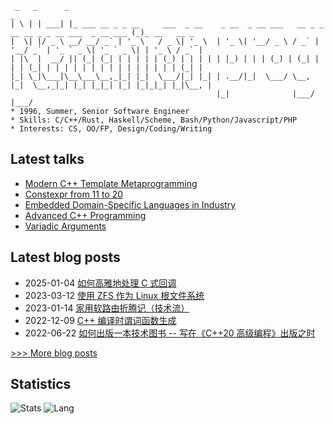 
```
 _   _      _                                                                                      _
| \ | | ___| |_ ___ __ _ _ __     ___  _ __    _ __  _ __ ___   __ _ _ __ __ _ _ __ ___  _ __ ___ (_)_ __   __ _
|  \| |/ _ \ __/ __/ _` | '_ \   / _ \| '_ \  | '_ \| '__/ _ \ / _` | '__/ _` | '_ ` _ \| '_ ` _ \| | '_ \ / _` |
| |\  |  __/ || (_| (_| | | | | | (_) | | | | | |_) | | | (_) | (_| | | | (_| | | | | | | | | | | | | | | | (_| |
|_| \_|\___|\__\___\__,_|_| |_|  \___/|_| |_| | .__/|_|  \___/ \__, |_|  \__,_|_| |_| |_|_| |_| |_|_|_| |_|\__, |
                                              |_|              |___/                                       |___/
* 1996, Summer, Senior Software Engineer
* Skills: C/C++/Rust, Haskell/Scheme, Bash/Python/Javascript/PHP
* Interests: CS, OO/FP, Design/Coding/Writing
```

## Latest talks
- [Modern C++ Template Metaprogramming](http://netcan.github.io/presentation/metaprogramming)
- [Constexpr from 11 to 20](https://netcan.github.io/presentation/constexpr_from_11_20)
- [Embedded Domain-Specific Languages in Industry](https://netcan.github.io/presentation/edsl_in_industry)
- [Advanced C++ Programming](https://netcan.github.io/presentation/advanced-cpp-programming)
- [Variadic Arguments](https://netcan.github.io/presentation/variadic_arguments)

## Latest blog posts
- 2025-01-04 [如何高雅地处理 C 式回调](https://netcan.github.io/2023/03/12/%E4%BD%BF%E7%94%A8ZFS%E4%BD%9C%E4%B8%BALinux%E6%A0%B9%E6%96%87%E4%BB%B6%E7%B3%BB%E7%BB%9F/)
- 2023-03-12 [使用 ZFS 作为 Linux 根文件系统](https://netcan.github.io/2023/03/12/%E4%BD%BF%E7%94%A8ZFS%E4%BD%9C%E4%B8%BALinux%E6%A0%B9%E6%96%87%E4%BB%B6%E7%B3%BB%E7%BB%9F/)
- 2023-01-14 [家用软路由折腾记（技术流）](https://netcan.github.io/2023/01/14/%E5%AE%B6%E7%94%A8%E8%BD%AF%E8%B7%AF%E7%94%B1%E6%8A%98%E8%85%BE%E8%AE%B0/)
- 2022-12-09 [C++ 编译时谓词函数生成](https://netcan.github.io/2022/12/09/C-%E7%BC%96%E8%AF%91%E6%97%B6%E8%B0%93%E8%AF%8D%E5%87%BD%E6%95%B0%E7%94%9F%E6%88%90/)
- 2022-06-22 [如何出版一本技术图书 -- 写在《C++20 高级编程》出版之时](https://netcan.github.io/2022/06/22/%E5%A6%82%E4%BD%95%E5%87%BA%E7%89%88%E4%B8%80%E6%9C%AC%E6%8A%80%E6%9C%AF%E5%9B%BE%E4%B9%A6-%E5%86%99%E5%9C%A8%E3%80%8AC-20%E9%AB%98%E7%BA%A7%E7%BC%96%E7%A8%8B%E3%80%8B%E5%87%BA%E7%89%88%E4%B9%8B%E6%97%B6/)

[>>> More blog posts](https://netcan.github.io/archives/)

## Statistics
![Stats](https://github-readme-stats.vercel.app/api?username=netcan)
![Lang](https://github-readme-stats.vercel.app/api/top-langs/?username=netcan&hide=ipynb,html&layout=compact)
